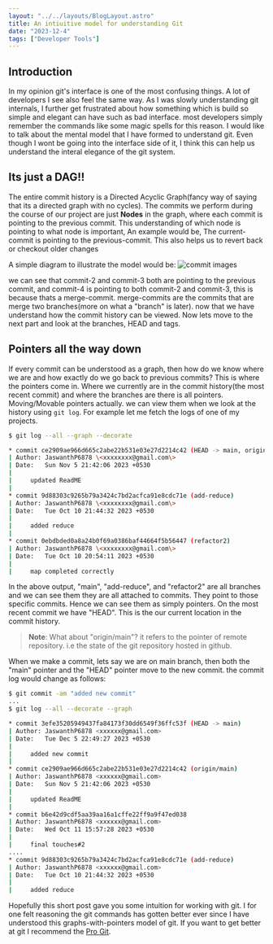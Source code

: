 ```yaml
---
layout: "../../layouts/BlogLayout.astro"
title: An intiuitive model for understanding Git
date: "2023-12-4"
tags: ["Developer Tools"]
---
```

## Introduction
In my opinion git's interface is one of the most confusing things. A lot of developers I see also feel the same way. As I was slowly understanding git internals, I further get frustrated about how something which is build so simple and elegant can have such as bad interface. most developers simply remember the commands like some magic spells for this reason. I would like to talk about the mental model that I have formed to understand git. Even though I wont be going into the interface side of it, I think this can help us understand the interal elegance of the git system.

## Its just a DAG!!
The entire commit history is a Directed Acyclic Graph(fancy way of saying that its a directed graph with no cycles). The commits we perform during the course of our project are just **Nodes** in the graph, where each commit is pointing to the previous commit. This understanding of which node is pointing to what node is important, An example would be, The current-commit is pointing to the previous-commit. This also helps us to revert back or checkout older changes

A simple diagram to illustrate the model would be:
![commit images](/images/image.png)

we can see that commit-2 and commit-3 both are pointing to the previous commit, and commit-4 is pointing to both commit-2 and commit-3, this is because thats a merge-commit. merge-commits are the commits that are merge two branches(more on what a "branch" is later). now that we have understand how the commit history can be viewed. Now lets move to the next part and look at the branches, HEAD and tags.

## Pointers all the way down
If every commit can be understood as a graph, then how do we know where we are and how exactly do we go back to previous commits? This is where the pointers come in. Where we currently are in the commit history(the most recent commit) and where the branches are there is all pointers. Moving/Movable pointers actually. we can view them when we look at the history using `git log`. For example let me fetch the logs of one of my projects.

```bash
$ git log --all --graph --decorate

* commit ce2909ae966d665c2abe22b531e03e27d2214c42 (HEAD -> main, origin/main)
| Author: JaswanthP6878 \<xxxxxxxx@gmail.com\>
| Date:   Sun Nov 5 21:42:06 2023 +0530
|
|     updated ReadME
| 
* commit 9d88303c9265b79a3424c7bd2acfca91e8cdc71e (add-reduce)
| Author: JaswanthP6878 \<xxxxxxxx@gmail.com\>
| Date:   Tue Oct 10 21:44:32 2023 +0530
|
|     added reduce
|
* commit 0ebdbded0a8a24b0f69a0386baf44664f5b56447 (refactor2)
| Author: JaswanthP6878 \<xxxxxxxx@gmail.com\>
| Date:   Tue Oct 10 20:54:11 2023 +0530
|
|     map completed correctly

```
In the above output, "main", "add-reduce", and "refactor2" are all branches and we can see them they are all attached to commits. They point to those specific commits. Hence we can see them as simply pointers. On the most recent commit we have "HEAD". This is the our current location in the commit history.

> **Note**: What about "origin/main"? it refers to the pointer of remote repository. i.e the state of the git repository hosted in github.

When we make a commit, lets say we are on main branch, then both the "main" pointer and the "HEAD" pointer move to the new commit.  the commit log would change as follows:

```bash
$ git commit -am "added new commit"
...
$ git log --all --decorate --graph

* commit 3efe35205949437fa84173f30dd6549f36ffc53f (HEAD -> main)
| Author: JaswanthP6878 <xxxxxx@gmail.com>
| Date:   Tue Dec 5 22:49:27 2023 +0530
|
|     added new commit
|
* commit ce2909ae966d665c2abe22b531e03e27d2214c42 (origin/main)
| Author: JaswanthP6878 <xxxxxx@gmail.com>
| Date:   Sun Nov 5 21:42:06 2023 +0530
|
|     updated ReadME
|
* commit b6e42d9cdf5aa39aa16a1cffe22ff9a9f47ed038
| Author: JaswanthP6878 <xxxxxx@gmail.com>
| Date:   Wed Oct 11 15:57:28 2023 +0530
|
|     final touches#2
....
* commit 9d88303c9265b79a3424c7bd2acfca91e8cdc71e (add-reduce)
| Author: JaswanthP6878 <xxxxxx@gmail.com>
| Date:   Tue Oct 10 21:44:32 2023 +0530
|
|     added reduce
```
Hopefully this short post gave you some intuition for working with git. I for one felt reasoning the git commands has gotten better ever since I have understood this graphs-with-pointers model of git. If you want to get better at git I recommend the [Pro Git](https://git-scm.com/book/en/v2).



